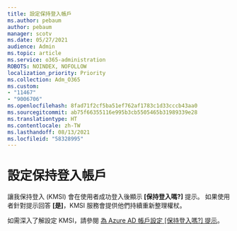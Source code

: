 ```yaml
---
title: 設定保持登入帳戶
ms.author: pebaum
author: pebaum
manager: scotv
ms.date: 05/27/2021
audience: Admin
ms.topic: article
ms.service: o365-administration
ROBOTS: NOINDEX, NOFOLLOW
localization_priority: Priority
ms.collection: Adm_O365
ms.custom:
- "11467"
- "9006706"
ms.openlocfilehash: 8fad71f2cf5ba51ef762af1783c1d33cccb43aa0
ms.sourcegitcommit: ab75f66355116e995b3cb5505465b31989339e28
ms.translationtype: HT
ms.contentlocale: zh-TW
ms.lasthandoff: 08/13/2021
ms.locfileid: "58328995"
---
```

# <a name="configure-stay-signed-in-for-accounts"></a>設定保持登入帳戶

讓我保持登入 (KMSI) 會在使用者成功登入後顯示 **[保持登入嗎?]** 提示。 如果使用者針對提示回答 **[是]**，KMSI 服務會提供他們持續重新整理權杖。 

如需深入了解設定 KMSI，請參閱 [為 Azure AD 帳戶設定 [保持登入嗎?] 提示](https://docs.microsoft.com/azure/active-directory/fundamentals/keep-me-signed-in)。